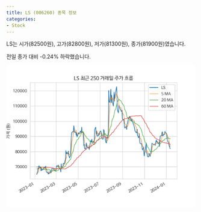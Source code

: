 ```yaml
---
title: LS (006260) 종목 정보
categories:
- Stock
---
```


LS는 시가(82500원), 고가(82800원), 저가(81300원), 종가(81900원)였습니다.

전일 종가 대비 -0.24% 하락했습니다.

<!-- more -->

![006260](/assets/images/stock/006260.png)